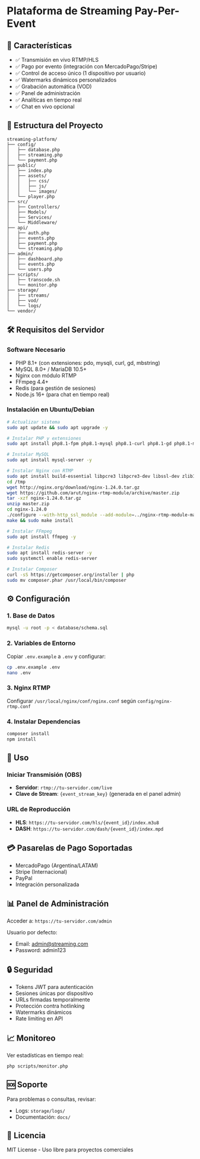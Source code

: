 # Plataforma de Streaming Pay-Per-Event

## 🚀 Características

- ✅ Transmisión en vivo RTMP/HLS
- ✅ Pago por evento (integración con MercadoPago/Stripe)
- ✅ Control de acceso único (1 dispositivo por usuario)
- ✅ Watermarks dinámicos personalizados
- ✅ Grabación automática (VOD)
- ✅ Panel de administración
- ✅ Analíticas en tiempo real
- ✅ Chat en vivo opcional

## 📁 Estructura del Proyecto

```
streaming-platform/
├── config/
│   ├── database.php
│   ├── streaming.php
│   └── payment.php
├── public/
│   ├── index.php
│   ├── assets/
│   │   ├── css/
│   │   ├── js/
│   │   └── images/
│   └── player.php
├── src/
│   ├── Controllers/
│   ├── Models/
│   ├── Services/
│   └── Middleware/
├── api/
│   ├── auth.php
│   ├── events.php
│   ├── payment.php
│   └── streaming.php
├── admin/
│   ├── dashboard.php
│   ├── events.php
│   └── users.php
├── scripts/
│   ├── transcode.sh
│   └── monitor.php
├── storage/
│   ├── streams/
│   ├── vod/
│   └── logs/
└── vendor/
```

## 🛠️ Requisitos del Servidor

### Software Necesario
- PHP 8.1+ (con extensiones: pdo, mysqli, curl, gd, mbstring)
- MySQL 8.0+ / MariaDB 10.5+
- Nginx con módulo RTMP
- FFmpeg 4.4+
- Redis (para gestión de sesiones)
- Node.js 16+ (para chat en tiempo real)

### Instalación en Ubuntu/Debian

```bash
# Actualizar sistema
sudo apt update && sudo apt upgrade -y

# Instalar PHP y extensiones
sudo apt install php8.1-fpm php8.1-mysql php8.1-curl php8.1-gd php8.1-mbstring php8.1-xml php8.1-redis -y

# Instalar MySQL
sudo apt install mysql-server -y

# Instalar Nginx con RTMP
sudo apt install build-essential libpcre3 libpcre3-dev libssl-dev zlib1g-dev -y
cd /tmp
wget http://nginx.org/download/nginx-1.24.0.tar.gz
wget https://github.com/arut/nginx-rtmp-module/archive/master.zip
tar -xzf nginx-1.24.0.tar.gz
unzip master.zip
cd nginx-1.24.0
./configure --with-http_ssl_module --add-module=../nginx-rtmp-module-master
make && sudo make install

# Instalar FFmpeg
sudo apt install ffmpeg -y

# Instalar Redis
sudo apt install redis-server -y
sudo systemctl enable redis-server

# Instalar Composer
curl -sS https://getcomposer.org/installer | php
sudo mv composer.phar /usr/local/bin/composer
```

## ⚙️ Configuración

### 1. Base de Datos
```bash
mysql -u root -p < database/schema.sql
```

### 2. Variables de Entorno
Copiar `.env.example` a `.env` y configurar:
```bash
cp .env.example .env
nano .env
```

### 3. Nginx RTMP
Configurar `/usr/local/nginx/conf/nginx.conf` según `config/nginx-rtmp.conf`

### 4. Instalar Dependencias
```bash
composer install
npm install
```

## 🎥 Uso

### Iniciar Transmisión (OBS)
- **Servidor**: `rtmp://tu-servidor.com/live`
- **Clave de Stream**: `{event_stream_key}` (generada en el panel admin)

### URL de Reproducción
- **HLS**: `https://tu-servidor.com/hls/{event_id}/index.m3u8`
- **DASH**: `https://tu-servidor.com/dash/{event_id}/index.mpd`

## 💳 Pasarelas de Pago Soportadas

- MercadoPago (Argentina/LATAM)
- Stripe (Internacional)
- PayPal
- Integración personalizada

## 📊 Panel de Administración

Acceder a: `https://tu-servidor.com/admin`

Usuario por defecto:
- Email: admin@streaming.com
- Password: admin123

## 🔒 Seguridad

- Tokens JWT para autenticación
- Sesiones únicas por dispositivo
- URLs firmadas temporalmente
- Protección contra hotlinking
- Watermarks dinámicos
- Rate limiting en API

## 📈 Monitoreo

Ver estadísticas en tiempo real:
```bash
php scripts/monitor.php
```

## 🆘 Soporte

Para problemas o consultas, revisar:
- Logs: `storage/logs/`
- Documentación: `docs/`

## 📝 Licencia

MIT License - Uso libre para proyectos comerciales
